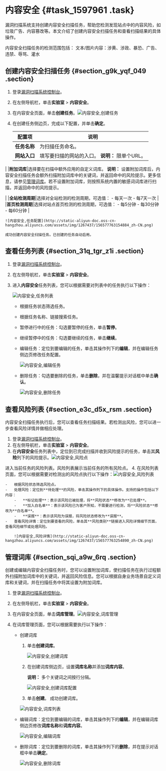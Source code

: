 # 内容安全 {#task_1597961 .task}

漏洞扫描系统支持创建内容安全扫描任务，帮助您检测发现站点中的内容风险，如垃圾广告、内容篡改等。本文介绍了创建内容安全扫描任务和查看扫描结果的具体操作。

内容安全扫描任务的检测范围包括： 文本/图片内容：涉黄、涉政、暴恐、广告、违禁、辱骂、灌水

## 创建内容安全扫描任务 {#section_g9k_yqf_049 .section}

1.  登录[漏洞扫描系统控制台](https://yundunnext.console.aliyun.com/?p=avdsnext)。
2.  在左侧导航栏，单击**实验室** \> **内容安全**。
3.  在内容安全页面，单击**创建任务**。![内容安全,创建任务](http://static-aliyun-doc.oss-cn-hangzhou.aliyuncs.com/assets/img/1267437/156577763054883_zh-CN.png)


4.  在创建任务侧边页，完成以下配置，并单击**确定**。 

    |配置项|说明|
    |---|--|
    |**任务名称**|为扫描任务命名。|
    |**网站入口**|填写要扫描的网站的入口。 **说明：** 限单个URL。

 |
    |**附加词库**|选择要在扫描中额外应用的自定义词库。 **说明：** 设置附加词库后，内容安全扫描任务会额外扫描附加词库中的关键词，并返回命中的风险提示。更多信息，请参见[管理词库](#section_sqi_a9w_6rq)。若不设置附加词库，则按照系统内置的敏感词词库进行扫描，并返回命中的风险提示。

 |
    |**全站检测周期**|选择对全站检测的检测周期，可选值：     -   每天一次
    -   每7天一次
 |
    |**首页检测周期**|选择对站点首页检测的检测周期，可选值：     -   每5分钟
    -   每30分钟
    -   每60分钟
 |

    ![内容安全,任务配置](http://static-aliyun-doc.oss-cn-hangzhou.aliyuncs.com/assets/img/1267437/156577763154884_zh-CN.png)

    成功创建内容安全扫描任务。已创建的任务自动启用。


## 查看任务列表 {#section_31q_tgr_z1i .section}

1.  登录[漏洞扫描系统控制台](https://yundunnext.console.aliyun.com/?p=avdsnext)。
2.  在左侧导航栏，单击**实验室** \> **内容安全**。
3.  进入**内容安全**任务列表，您可以根据需要对列表中的任务执行以下操作： 

    ![内容安全,任务列表](http://static-aliyun-doc.oss-cn-hangzhou.aliyuncs.com/assets/img/1267437/156577763154885_zh-CN.png)

    -   根据任务状态筛选任务。
    -   根据任务名称、链接搜索任务。
    -   暂停进行中的任务：勾选要暂停的任务，单击**暂停**。
    -   继续暂停中的任务：勾选要继续的任务，单击**继续**。
    -   编辑任务：定位到要编辑的任务，单击其操作列下的**编辑**，并在编辑任务侧边页修改任务配置。

        ![内容安全,编辑任务](http://static-aliyun-doc.oss-cn-hangzhou.aliyuncs.com/assets/img/1267437/156577763154886_zh-CN.png)

    -   删除任务：勾选要删除的任务，单击**删除**，并在温馨提示对话框中单击**确认**。

        ![内容安全,删除任务](http://static-aliyun-doc.oss-cn-hangzhou.aliyuncs.com/assets/img/1267437/156577763154887_zh-CN.png)


## 查看风险列表 {#section_e3c_d5x_rsm .section}

内容安全扫描任务执行后，您可以查看任务扫描结果。若检测出风险，您可以进一步查看风险详情并做相应处理。

1.  登录[漏洞扫描系统控制台](https://yundunnext.console.aliyun.com/?p=avdsnext)。
2.  在左侧导航栏，单击**实验室** \> **内容安全**。
3.  在**内容安全**任务列表中，定位到已完成扫描并收到风险提示的任务，单击其**风险**列下的风险提示。![内容安全,风险点](http://static-aliyun-doc.oss-cn-hangzhou.aliyuncs.com/assets/img/1267437/156577763154888_zh-CN.png)

 进入当前任务的风险列表。风险列表展示当前任务的所有风险点。
4.  在风险列表页面，您可以根据需要对检测出的风险点执行以下操作：![内容安全,风险列表](http://static-aliyun-doc.oss-cn-hangzhou.aliyuncs.com/assets/img/1267437/156577763154889_zh-CN.png)

 
    -   根据风险状态筛选风险点。
    -   处理风险：定位到**待处理**的风险，单击其操作列下的具体操作。支持的操作包括以下内容：
        -   **标记处理**：表示该风险已被处理，将**风险状态**修改为**已处理**。
        -   **加入白名单**：表示该风险已为客户所知，不需要进行检测，将**风险状态**修改为**白名单**。
        -   **误报**：表示该风险为误报，将风险状态修改为**误报**。
    -   查看风险详情：定位到要查看的风险，单击其**风险类别**链接进入风险详情细节页面，查看风险细节或处理风险。

        ![内容安全,风险详情](http://static-aliyun-doc.oss-cn-hangzhou.aliyuncs.com/assets/img/1267437/156577763254890_zh-CN.png)


## 管理词库 {#section_sqi_a9w_6rq .section}

创建或编辑内容安全扫描任务时，您可以设置附加词库，使扫描任务在执行过程额外扫描附加词库中的关键词，并返回风险信息。您可以根据自身业务场景自定义词库和关键词，并在扫描任务中将其设置为附加词库。

1.  登录[漏洞扫描系统控制台](https://yundunnext.console.aliyun.com/?p=avdsnext)。
2.  在左侧导航栏，单击**实验室** \> **内容安全**。
3.  在内容安全页面，单击**词库管理**。![内容安全,词库管理](http://static-aliyun-doc.oss-cn-hangzhou.aliyuncs.com/assets/img/1267437/156577763254891_zh-CN.png)


4.  在词库管理页面，您可以根据需要执行以下操作： 
    -   创建词库

        1.  单击**创建词库**。

            ![内容安全,创建词库](http://static-aliyun-doc.oss-cn-hangzhou.aliyuncs.com/assets/img/1267437/156577763254892_zh-CN.png)

        2.  在创建词库侧边页，设置**词库名称**并添加**词库内容**。

            **说明：** 多个关键词之间按行分隔。

            ![内容安全,创建词库配置](http://static-aliyun-doc.oss-cn-hangzhou.aliyuncs.com/assets/img/1267437/156577763254893_zh-CN.png)

        3.  单击**创建**。
        成功创建词库。

        ![内容安全,词库列表](http://static-aliyun-doc.oss-cn-hangzhou.aliyuncs.com/assets/img/1267437/156577763354894_zh-CN.png)

    -   编辑词库：定位到要编辑的词库，单击其操作列下的**编辑**，并在编辑词库侧边页修改**词库名称**和**词库内容**。

        ![内容安全,编辑词库](http://static-aliyun-doc.oss-cn-hangzhou.aliyuncs.com/assets/img/1267437/156577763354895_zh-CN.png)

    -   删除词库：定位到要删除的词库，单击其操作列下的**删除**，并在提示对话框中单击**确定**。

        ![内容安全,删除词库](http://static-aliyun-doc.oss-cn-hangzhou.aliyuncs.com/assets/img/1267437/156577763354896_zh-CN.png)


